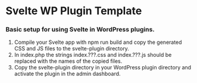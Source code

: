 # Svelte WP Plugin Template

### Basic setup for using Svelte in WordPress plugins.

1. Compile your Svelte app with npm run build and copy the generated CSS and JS files to the svelte-plugin directory.
2. In index.php the strings index.???.css and index.???.js should be replaced with the names of the copied files.
3. Copy the svelte-plugin directory in your WordPress plugin directory and activate the plugin in the admin dashboard.

